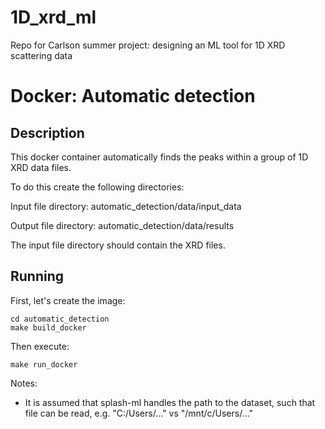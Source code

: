 # 1D_xrd_ml
Repo for Carlson summer project: designing an ML tool for 1D XRD scattering data

# Docker: Automatic detection

## Description
This docker container automatically finds the peaks within a group of 1D XRD data files.

To do this create the following directories:

Input file directory: automatic_detection/data/input_data

Output file directory: automatic_detection/data/results

The input file directory should contain the XRD files.

## Running
First, let's create the image:
```
cd automatic_detection
make build_docker
```
Then execute:
```
make run_docker
```

Notes:
- It is assumed that splash-ml handles the path to the dataset, such that file can be read, e.g. "C:/Users/..." vs "/mnt/c/Users/..."

